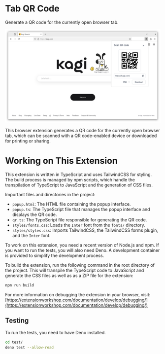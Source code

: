# Tab QR Code

Generate a QR code for the currently open browser tab.

![Screenshot of the browser extension](screenshot.png)

This browser extension generates a QR code for the currently open browser tab, which can be scanned with a QR code-enabled device or downloaded for printing or sharing.

# Working on This Extension

This extension is written in TypeScript and uses TailwindCSS for styling. The build process is managed by npm scripts, which handle the transpilation of TypeScript to JavaScript and the generation of CSS files.

Important files and directories in the project:

- `popup.html`: The HTML file containing the popup interface.
- `popup.ts`: The TypeScript file that manages the popup interface and displays the QR code.
- `qr.ts`: The TypeScript file responsible for generating the QR code.
- `styles/fonts.css`: Loads the `Inter` font from the `fonts/` directory.
- `styles/styles.css`: Imports TailwindCSS, the TailwindCSS forms plugin, and the `Inter` font.

To work on this extension, you need a recent version of Node.js and npm. If you want to run the tests, you will also need Deno. A development container is provided to simplify the development process.

To build the extension, run the following command in the root directory of the project. This will transpile the TypeScript code to JavaScript and generate the CSS files as well as as a ZIP file for the extension:

```sh
npm run build
```

For more information on debugging the extension in your browser, visit: [https://extensionworkshop.com/documentation/develop/debugging/](https://extensionworkshop.com/documentation/develop/debugging/)

## Testing

To run the tests, you need to have Deno installed.

```bash
cd test/
deno test --allow-read
```